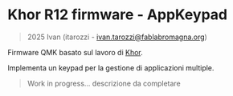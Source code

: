 # Khor R12 firmware - AppKeypad

> 2025 Ivan (itarozzi - ivan.tarozzi@fablabromagna.org)

Firmware QMK basato sul lavoro di [Khor](https://github.com/MoltenKhor/R12).

Implementa un keypad per la gestione di applicazioni multiple.

> Work in progress...
>  descrizione da completare


